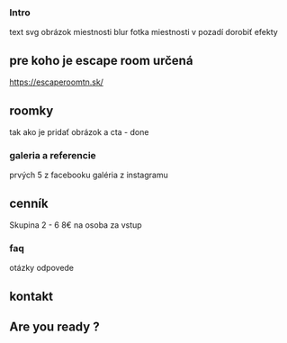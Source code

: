 ### Intro 

text svg obrázok miestnosti 
blur fotka miestnosti v pozadí dorobiť efekty


## pre koho je escape room určená 
https://escaperoomtn.sk/


## roomky 
tak ako je pridať obrázok a cta - done 


### galeria a referencie 
prvých 5 z facebooku 
galéria z instagramu 

## cenník  

Skupina 2 - 6
8€ na osoba za vstup 

### faq 

otázky odpovede 

## kontakt





## Are you ready ? 







